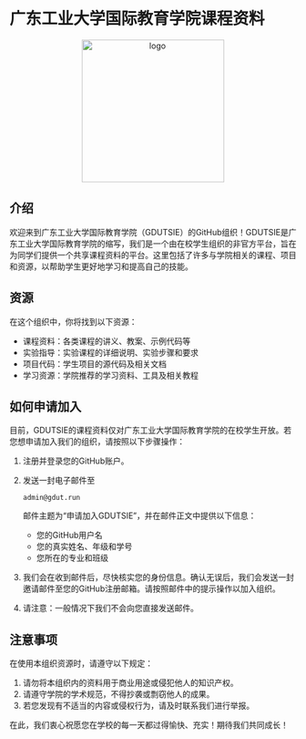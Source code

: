 # 广东工业大学国际教育学院课程资料

<p align="center">
  <img src="https://user-images.githubusercontent.com/117586514/231135453-463f3dc3-9298-4211-a689-986f56e7c462.png" alt="logo" width="250" style="vertical-align:middle"/>
</p>


## 介绍

欢迎来到广东工业大学国际教育学院（GDUTSIE）的GitHub组织！GDUTSIE是广东工业大学国际教育学院的缩写，我们是一个由在校学生组织的非官方平台，旨在为同学们提供一个共享课程资料的平台。这里包括了许多与学院相关的课程、项目和资源，以帮助学生更好地学习和提高自己的技能。

## 资源

在这个组织中，你将找到以下资源：

- 课程资料：各类课程的讲义、教案、示例代码等
- 实验指导：实验课程的详细说明、实验步骤和要求
- 项目代码：学生项目的源代码及相关文档
- 学习资源：学院推荐的学习资料、工具及相关教程

## 如何申请加入

目前，GDUTSIE的课程资料仅对广东工业大学国际教育学院的在校学生开放。若您想申请加入我们的组织，请按照以下步骤操作：

1. 注册并登录您的GitHub账户。

2. 发送一封电子邮件至 

   ```
   admin@gdut.run
   ```

   邮件主题为“申请加入GDUTSIE”，并在邮件正文中提供以下信息：

   - 您的GitHub用户名
   - 您的真实姓名、年级和学号
   - 您所在的专业和班级

3. 我们会在收到邮件后，尽快核实您的身份信息。确认无误后，我们会发送一封邀请邮件至您的GitHub注册邮箱。请按照邮件中的提示操作以加入组织。

4. 请注意：一般情况下我们不会向您直接发送邮件。

## 注意事项

在使用本组织资源时，请遵守以下规定：

1. 请勿将本组织内的资料用于商业用途或侵犯他人的知识产权。
2. 请遵守学院的学术规范，不得抄袭或剽窃他人的成果。
3. 若您发现有不适当的内容或侵权行为，请及时联系我们进行举报。

在此，我们衷心祝愿您在学校的每一天都过得愉快、充实！期待我们共同成长！
